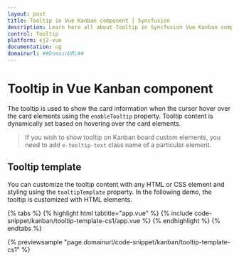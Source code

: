 ```yaml
---
layout: post
title: Tooltip in Vue Kanban component | Syncfusion
description: Learn here all about Tooltip in Syncfusion Vue Kanban component of Syncfusion Essential JS 2 and more.
control: Tooltip 
platform: ej2-vue
documentation: ug
domainurl: ##DomainURL##
---
```


# Tooltip in Vue Kanban component

The tooltip is used to show the card information when the cursor hover over the card elements using the `enableTooltip` property. Tooltip content is dynamically set based on hovering over the card elements.

> If you wish to show tooltip on Kanban board custom elements, you need to add `e-tooltip-text` class name of a particular element.

## Tooltip template

You can customize the tooltip content with any HTML or CSS element and styling using the `tooltipTemplate` property. In the following demo, the tooltip is customized with HTML elements.

{% tabs %}
{% highlight html tabtitle="app.vue" %}
{% include code-snippet/kanban/tooltip-template-cs1/app.vue %}
{% endhighlight %}
{% endtabs %}
        
{% previewsample "page.domainurl/code-snippet/kanban/tooltip-template-cs1" %}
